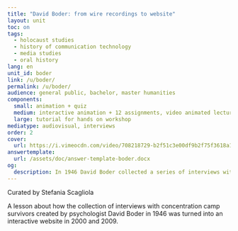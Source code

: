 ```yaml
---
title: "David Boder: from wire recordings to website"
layout: unit
toc: on
tags:
  - holocaust studies
  - history of communication technology
  - media studies
  - oral history
lang: en
unit_id: boder
link: /u/boder/
permalink: /u/boder/
audience: general public, bachelor, master humanities
components:
  small: animation + quiz
  medium: interactive animation + 12 assignments, video animated lecture + 5 assignments
  large: tutorial for hands on workshop
mediatype: audiovisual, interviews
order: 2
cover:
  url: https://i.vimeocdn.com/video/708218729-b2f51c3e00df9b2f75f3618a1f04d264e1d49a863128379cc24c53083e8b5cdc-d?mw=960&mh=540&q=70
answertemplate:
  url: /assets/doc/answer-template-boder.docx
og:
  description: In 1946 David Boder collected a series of interviews with concentration camp survivors. His recordings were turned into an interactive website in 2000 and 2009...
---
```

Curated by Stefania Scagliola

A lesson about how the collection of interviews with concentration camp survivors created by psychologist David Boder in 1946 was turned into an interactive website in 2000 and 2009.

<!-- more -->
